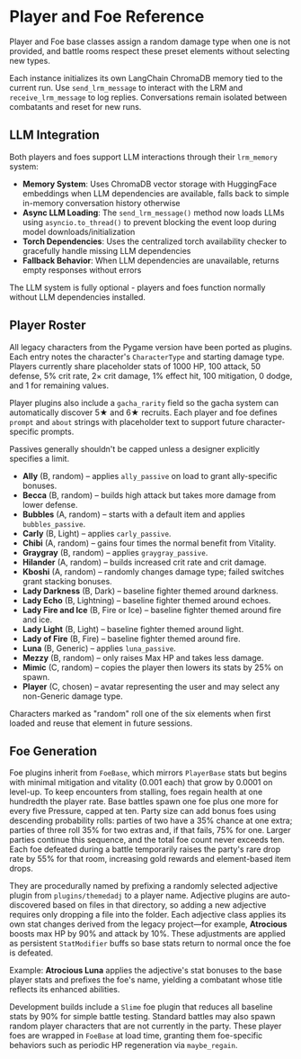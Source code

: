 # Player and Foe Reference

Player and Foe base classes assign a random damage type when one is not
provided, and battle rooms respect these preset elements without selecting new
types.

Each instance initializes its own LangChain ChromaDB memory tied to the current
run. Use `send_lrm_message` to interact with the LRM and `receive_lrm_message`
to log replies. Conversations remain isolated between combatants and reset for
new runs.

## LLM Integration

Both players and foes support LLM interactions through their `lrm_memory` system:

- **Memory System**: Uses ChromaDB vector storage with HuggingFace embeddings when LLM dependencies are available, falls back to simple in-memory conversation history otherwise
- **Async LLM Loading**: The `send_lrm_message()` method now loads LLMs using `asyncio.to_thread()` to prevent blocking the event loop during model downloads/initialization
- **Torch Dependencies**: Uses the centralized torch availability checker to gracefully handle missing LLM dependencies
- **Fallback Behavior**: When LLM dependencies are unavailable, returns empty responses without errors

The LLM system is fully optional - players and foes function normally without LLM dependencies installed.

## Player Roster
All legacy characters from the Pygame version have been ported as plugins.
Each entry notes the character's `CharacterType` and starting damage type.
Players currently share placeholder stats of 1000 HP, 100 attack, 50 defense,
5% crit rate, 2× crit damage, 1% effect hit, 100 mitigation, 0 dodge, and 1
for remaining values.

Player plugins also include a `gacha_rarity` field so the gacha system can
automatically discover 5★ and 6★ recruits.
Each player and foe defines `prompt` and `about` strings with placeholder text
to support future character-specific prompts.

Passives generally shouldn't be capped unless a designer explicitly specifies a limit.

- **Ally** (B, random) – applies `ally_passive` on load to grant ally-specific bonuses.
- **Becca** (B, random) – builds high attack but takes more damage from lower defense.
- **Bubbles** (A, random) – starts with a default item and applies `bubbles_passive`.
- **Carly** (B, Light) – applies `carly_passive`.
- **Chibi** (A, random) – gains four times the normal benefit from Vitality.
- **Graygray** (B, random) – applies `graygray_passive`.
- **Hilander** (A, random) – builds increased crit rate and crit damage.
- **Kboshi** (A, random) – randomly changes damage type; failed switches grant stacking bonuses.
- **Lady Darkness** (B, Dark) – baseline fighter themed around darkness.
- **Lady Echo** (B, Lightning) – baseline fighter themed around echoes.
- **Lady Fire and Ice** (B, Fire or Ice) – baseline fighter themed around fire and ice.
- **Lady Light** (B, Light) – baseline fighter themed around light.
- **Lady of Fire** (B, Fire) – baseline fighter themed around fire.
- **Luna** (B, Generic) – applies `luna_passive`.
- **Mezzy** (B, random) – only raises Max HP and takes less damage.
- **Mimic** (C, random) – copies the player then lowers its stats by 25% on spawn.
- **Player** (C, chosen) – avatar representing the user and may select any non-Generic damage type.

Characters marked as "random" roll one of the six elements when first loaded
and reuse that element in future sessions.

## Foe Generation
Foe plugins inherit from `FoeBase`, which mirrors `PlayerBase` stats but begins
with minimal mitigation and vitality (0.001 each) that grow by 0.0001 on
level-up. To keep encounters from stalling, foes regain health at one hundredth
the player rate. Base battles spawn one foe plus one more for every five
Pressure, capped at ten. Party size can add bonus foes using descending
probability rolls: parties of two have a 35% chance at one extra; parties of
three roll 35% for two extras and, if that fails, 75% for one. Larger parties
continue this sequence, and the total foe count never exceeds ten.
Each foe defeated during a battle temporarily raises the party's rare drop rate
by 55% for that room, increasing gold rewards and element-based item drops.
 
They are procedurally named by prefixing a randomly selected adjective plugin
from `plugins/themedadj` to a player name. Adjective plugins are
auto-discovered based on files in that directory, so adding a new adjective
requires only dropping a file into the folder. Each adjective class applies its own
stat changes derived from the legacy project—for example, **Atrocious** boosts
max HP by 90% and attack by 10%. These adjustments are applied as persistent
`StatModifier` buffs so base stats return to normal once the foe is defeated.

Example: **Atrocious Luna** applies the adjective's stat bonuses to the base
player stats and prefixes the foe's name, yielding a combatant whose title
reflects its enhanced abilities.

Development builds include a `Slime` foe plugin that reduces all baseline stats
by 90% for simple battle testing. Standard battles may also spawn random player
characters that are not currently in the party. These player foes are wrapped in
`FoeBase` at load time, granting them foe-specific behaviors such as periodic
HP regeneration via `maybe_regain`.
